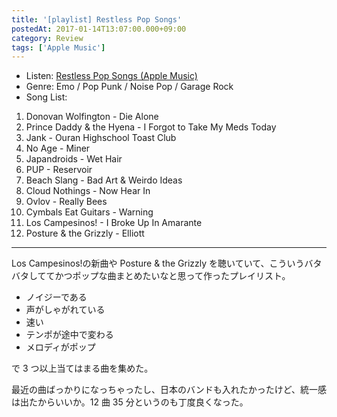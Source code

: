 ```yaml
---
title: '[playlist] Restless Pop Songs'
postedAt: 2017-01-14T13:07:00.000+09:00
category: Review
tags: ['Apple Music']
---
```


- Listen: [Restless Pop Songs (Apple Music)](https://itunes.apple.com/jp/playlist/restless-pop-songs/idpl.9d095e481bd241169df908a86d53854d)
- Genre: Emo / Pop Punk / Noise Pop / Garage Rock
- Song List:

1. Donovan Wolfington - Die Alone
2. Prince Daddy & the Hyena - I Forgot to Take My Meds Today
3. Jank - Ouran Highschool Toast Club
4. No Age - Miner
5. Japandroids - Wet Hair
6. PUP - Reservoir
7. Beach Slang - Bad Art & Weirdo Ideas
8. Cloud Nothings - Now Hear In
9. Ovlov - Really Bees
10. Cymbals Eat Guitars - Warning
11. Los Campesinos! - I Broke Up In Amarante
12. Posture & the Grizzly - Elliott

---

Los Campesinos!の新曲や Posture & the Grizzly を聴いていて、こういうバタバタしててかつポップな曲まとめたいなと思って作ったプレイリスト。

- ノイジーである
- 声がしゃがれている
- 速い
- テンポが途中で変わる
- メロディがポップ

で 3 つ以上当てはまる曲を集めた。

最近の曲ばっかりになっちゃったし、日本のバンドも入れたかったけど、統一感は出たからいいか。12 曲 35 分というのも丁度良くなった。
